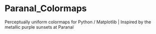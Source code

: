 # Paranal_Colormaps
Perceptually uniform colormaps for Python / Matplotlib | Inspired by the metallic purple sunsets at Paranal

